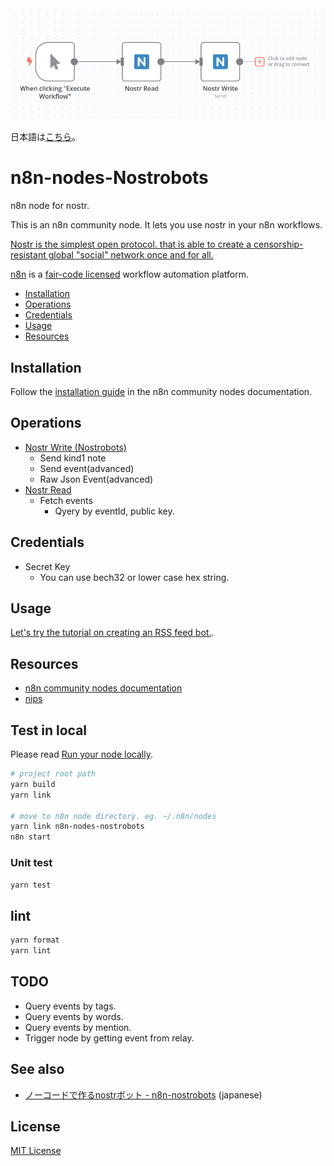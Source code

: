 <img src="./assets/top-image.png" width=600px height=auto />

日本語は[こちら](./README-ja.md)。

# n8n-nodes-Nostrobots

n8n node for nostr.

This is an n8n community node. It lets you use nostr in your n8n workflows.

[Nostr is the simplest open protocol. that is able to create a censorship-resistant global "social" network once and for all.](https://github.com/nostr-protocol/nostr)


[n8n](https://n8n.io/) is a [fair-code licensed](https://docs.n8n.io/reference/license/) workflow automation platform.

* [Installation](#installation)  
* [Operations](#operations)  
* [Credentials](#credentials)
* [Usage](#usage)
* [Resources](#resources)  

## Installation

Follow the [installation guide](https://docs.n8n.io/integrations/community-nodes/installation/) in the n8n community nodes documentation.

## Operations

- [Nostr Write (Nostrobots)](./doc/write.md)
  - Send kind1 note
  - Send event(advanced)
  - Raw Json Event(advanced)
- [Nostr Read](./doc/read.md)
  - Fetch events
    - Qyery by eventId, public key.

## Credentials

- Secret Key
  - You can use bech32 or lower case hex string.

## Usage

[Let's try the tutorial on creating an RSS feed bot.](./doc/rss-feed-bot.md).

## Resources

* [n8n community nodes documentation](https://docs.n8n.io/integrations/community-nodes/)
* [nips](https://github.com/nostr-protocol/nips#nips)


## Test in local

Please read [Run your node locally](https://docs.n8n.io/integrations/creating-nodes/test/run-node-locally/#run-your-node-locally).

``` sh
# project root path
yarn build
yarn link

# move to n8n node directory. eg. ~/.n8n/nodes
yarn link n8n-nodes-nostrobots
n8n start
```

### Unit test

``` sh
yarn test
```

## lint

``` sh
yarn format
yarn lint
```

## TODO

- Query events by tags.
- Query events by words.
- Query events by mention.
- Trigger node by getting event from relay.

## See also

- [ノーコードで作るnostrボット - n8n-nostrobots](https://habla.news/u/ocknamo@ocknamo.com/1702402471044) (japanese)

## License

[MIT License](LICENSE.md)
